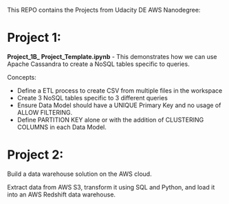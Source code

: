 This REPO contains the Projects from Udacity DE AWS Nanodegree:

# Project 1:
**Project_1B_ Project_Template.ipynb** - This demonstrates how we can use Apache Cassandra to create a NoSQL tables specific to queries.

Concepts:

- Define a ETL process to create CSV from multiple files in the workspace
- Create 3 NoSQL tables specific to 3 different queries
- Ensure Data Model should have a UNIQUE Primary Key and no usage of ALLOW FILTERING.
- Define PARTITION KEY alone or with the addition of CLUSTERING COLUMNS in each Data Model.


# Project 2:

Build a data warehouse solution on the AWS cloud.

Extract data from AWS S3, transform it using SQL and Python, and load it into an AWS Redshift data warehouse.
